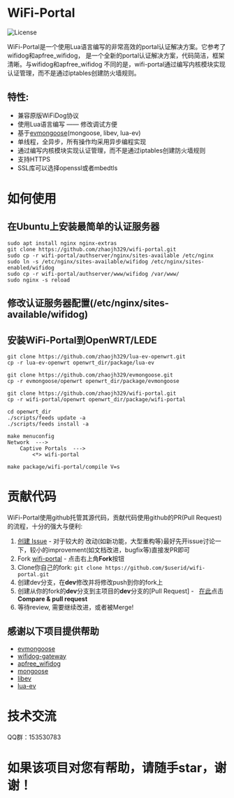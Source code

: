 # WiFi-Portal

![](https://img.shields.io/badge/license-GPLV3-brightgreen.svg?style=plastic "License")

WiFi-Portal是一个使用Lua语言编写的非常高效的portal认证解决方案。它参考了wifidog和apfree_wifidog，
是一个全新的portal认证解决方案，代码简洁，框架清晰。与wifidog和apfree_wifidog
不同的是，wifi-portal通过编写内核模块实现认证管理，而不是通过iptables创建防火墙规则。

## 特性:
* 兼容原版WiFiDog协议
* 使用Lua语言编写 —— 修改调试方便
* 基于[evmongoose](https://github.com/zhaojh329/evmongoose)(mongoose, libev, lua-ev)
* 单线程，全异步，所有操作均采用异步编程实现
* 通过编写内核模块实现认证管理，而不是通过iptables创建防火墙规则
* 支持HTTPS
* SSL库可以选择openssl或者mbedtls

# 如何使用
## 在Ubuntu上安装最简单的认证服务器
	sudo apt install nginx nginx-extras
	git clone https://github.com/zhaojh329/wifi-portal.git
	sudo cp -r wifi-portal/authserver/nginx/sites-available /etc/nginx
	sudo ln -s /etc/nginx/sites-available/wifidog /etc/nginx/sites-enabled/wifidog
	sudo cp -r wifi-portal/authserver/www/wifidog /var/www/
	sudo nginx -s reload
	
## 修改认证服务器配置(/etc/nginx/sites-available/wifidog)

## 安装WiFi-Portal到OpenWRT/LEDE
	git clone https://github.com/zhaojh329/lua-ev-openwrt.git
	cp -r lua-ev-openwrt openwrt_dir/package/lua-ev
	
	git clone https://github.com/zhaojh329/evmongoose.git
	cp -r evmongoose/openwrt openwrt_dir/package/evmongoose
	
	git clone https://github.com/zhaojh329/wifi-portal.git
	cp -r wifi-portal/openwrt openwrt_dir/package/wifi-portal
	
	cd openwrt_dir
	./scripts/feeds update -a
	./scripts/feeds install -a
	
	make menuconfig
	Network  --->
		Captive Portals  --->
			<*> wifi-portal
			
	make package/wifi-portal/compile V=s

# 贡献代码

WiFi-Portal使用github托管其源代码，贡献代码使用github的PR(Pull Request)的流程，十分的强大与便利:

1. [创建 Issue](https://github.com/zhaojh329/wifi-portal/issues/new) - 对于较大的
	改动(如新功能，大型重构等)最好先开issue讨论一下，较小的improvement(如文档改进，bugfix等)直接发PR即可
2. Fork [wifi-portal](https://github.com/zhaojh329/wifi-portal) - 点击右上角**Fork**按钮
3. Clone你自己的fork: ```git clone https://github.com/$userid/wifi-portal.git```
4. 创建dev分支，在**dev**修改并将修改push到你的fork上
5. 创建从你的fork的**dev**分支到主项目的**dev**分支的[Pull Request] -  
	[在此](https://github.com/zhaojh329/wifi-portal)点击**Compare & pull request**
6. 等待review, 需要继续改进，或者被Merge!
	
## 感谢以下项目提供帮助
* [evmongoose](https://github.com/zhaojh329/evmongoose)
* [wifidog-gateway](https://github.com/wifidog/wifidog-gateway)
* [apfree_wifidog](https://github.com/liudf0716/apfree_wifidog)
* [mongoose](https://github.com/cesanta/mongoose)
* [libev](https://github.com/kindy/libev)
* [lua-ev](https://github.com/brimworks/lua-ev)

# 技术交流
QQ群：153530783

# 如果该项目对您有帮助，请随手star，谢谢！
